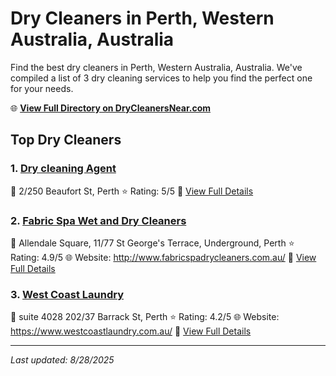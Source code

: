 # Dry Cleaners in Perth, Western Australia, Australia

Find the best dry cleaners in Perth, Western Australia, Australia. We've compiled a list of 3 dry cleaning services to help you find the perfect one for your needs.

🌐 **[View Full Directory on DryCleanersNear.com](https://drycleanersnear.com/city/Australia/Western%20Australia/Perth)**

## Top Dry Cleaners

### 1. [Dry cleaning Agent](https://drycleanersnear.com/dryCleaner/68ad16641d9ee695c9252fef/dry-cleaning-agent)
📍 2/250 Beaufort St, Perth
⭐ Rating: 5/5
🔗 [View Full Details](https://drycleanersnear.com/dryCleaner/68ad16641d9ee695c9252fef/dry-cleaning-agent)

### 2. [Fabric Spa Wet and Dry Cleaners](https://drycleanersnear.com/dryCleaner/68ad15fe1d9ee695c9252c59/fabric-spa-wet-and-dry-cleaners)
📍 Allendale Square, 11/77 St George's Terrace, Underground, Perth
⭐ Rating: 4.9/5
🌐 Website: http://www.fabricspadrycleaners.com.au/
🔗 [View Full Details](https://drycleanersnear.com/dryCleaner/68ad15fe1d9ee695c9252c59/fabric-spa-wet-and-dry-cleaners)

### 3. [West Coast Laundry](https://drycleanersnear.com/dryCleaner/68ad16601d9ee695c9252fcd/west-coast-laundry)
📍 suite 4028 202/37 Barrack St, Perth
⭐ Rating: 4.2/5
🌐 Website: https://www.westcoastlaundry.com.au/
🔗 [View Full Details](https://drycleanersnear.com/dryCleaner/68ad16601d9ee695c9252fcd/west-coast-laundry)


---

*Last updated: 8/28/2025*
